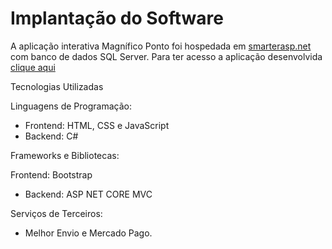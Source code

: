 # Implantação do Software


A aplicação interativa Magnífico Ponto foi hospedada em [smarterasp.net](https://www.smarterasp.net/) com banco de dados SQL Server. Para ter acesso a aplicação desenvolvida [clique aqui](https://magnificopto-001-site1.ctempurl.com/)


Tecnologias Utilizadas

Linguagens de Programação:

* Frontend: HTML, CSS e JavaScript
* Backend: C#

Frameworks e Bibliotecas:

Frontend: Bootstrap
* Backend: ASP NET CORE MVC


Serviços de Terceiros:
* Melhor Envio e Mercado Pago.

